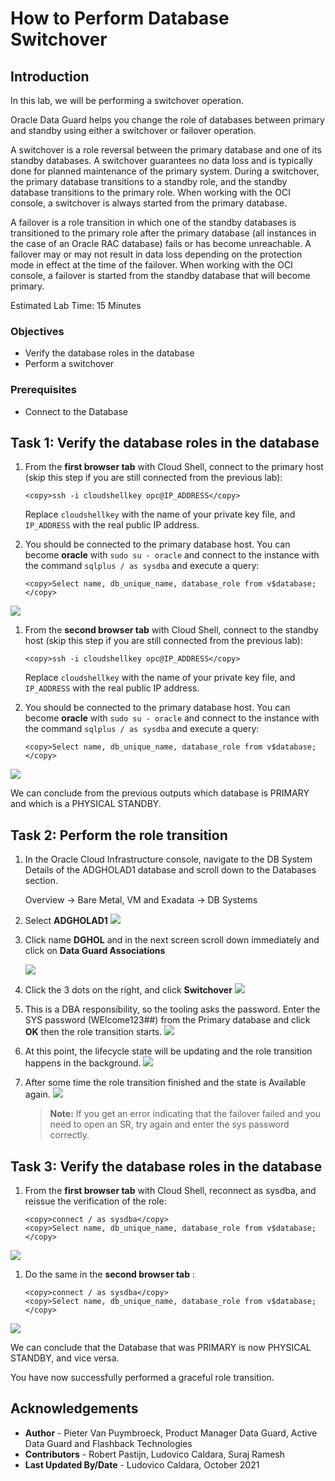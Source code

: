 # How to Perform Database Switchover

## Introduction
In this lab, we will be performing a switchover operation.

Oracle Data Guard helps you change the role of databases between primary and standby using either a switchover or failover operation.

A switchover is a role reversal between the primary database and one of its standby databases. A switchover guarantees no data loss and is typically done for planned maintenance of the primary system. During a switchover, the primary database transitions to a standby role, and the standby database transitions to the primary role.
When working with the OCI console, a switchover is always started from the primary database.

A failover is a role transition in which one of the standby databases is transitioned to the primary role after the primary database (all instances in the case of an Oracle RAC database) fails or has become unreachable.
A failover may or may not result in data loss depending on the protection mode in effect at the time of the failover.
When working with the OCI console, a failover is started from the standby database that will become primary.

Estimated Lab Time: 15 Minutes


### Objectives
- Verify the database roles in the database
- Perform a switchover

### Prerequisites
- Connect to the Database


## Task 1: Verify the database roles in the database

1. From the **first browser tab** with Cloud Shell, connect to the primary host (skip this step if you are still connected from the previous lab):
    ````
    <copy>ssh -i cloudshellkey opc@IP_ADDRESS</copy>
    ````
    Replace `cloudshellkey` with the name of your private key file, and `IP_ADDRESS` with the real public IP address.

2. You should be connected to the primary database host. You can become **oracle** with `sudo su - oracle` and connect to the instance with the command `sqlplus / as sysdba` and execute a query:

    ````
    <copy>Select name, db_unique_name, database_role from v$database;</copy>
    ````

  ![](../connect-db/images/connect-primary.png)

1. From the **second browser tab** with Cloud Shell, connect to the standby host (skip this step if you are still connected from the previous lab):
    ````
    <copy>ssh -i cloudshellkey opc@IP_ADDRESS</copy>
    ````
    Replace `cloudshellkey` with the name of your private key file, and `IP_ADDRESS` with the real public IP address.

2. You should be connected to the primary database host. You can become **oracle** with `sudo su - oracle` and connect to the instance with the command `sqlplus / as sysdba` and execute a query:

    ````
    <copy>Select name, db_unique_name, database_role from v$database;</copy>
    ````

  ![](../connect-db/images/connect-standby.png)

We can conclude from the previous outputs which database is PRIMARY and which is a PHYSICAL STANDBY.

## Task 2: Perform the role transition

1. In the Oracle Cloud Infrastructure console, navigate to the DB System Details of the ADGHOLAD1 database and scroll down to the Databases section.

    Overview
    -> Bare Metal, VM and Exadata
    -> DB Systems

2. Select **ADGHOLAD1**
    ![](./images/switchover-03.png)

3. Click name **DGHOL** and in the next screen scroll down immediately and click on **Data Guard Associations**

    ![](./images/switchover-04.png)

4. Click the 3 dots on the right, and click **Switchover**
    ![](./images/switchover-05.png)

5. This is a DBA responsibility, so the tooling asks the password. Enter the SYS password (WElcome123##) from the Primary database and click **OK** then the role transition starts.
    ![](./images/switchover-06.png)

6. At this point, the lifecycle state will be updating and the role transition happens in the background.
    ![](./images/switchover-07.png)

7. After some time the role transition finished and the state is Available again.
    ![](./images/switchover-08.png)

    > **Note:** If you get an error indicating that the failover failed and you need to open an SR, try again and enter the sys password correctly.

## Task 3: Verify the database roles in the database

1. From the **first browser tab** with Cloud Shell, reconnect as sysdba, and reissue the verification of the role:

    ````
    <copy>connect / as sysdba</copy>
    <copy>Select name, db_unique_name, database_role from v$database;</copy>
    ````
  ![](./images/new-standby.png)

1. Do the same in the **second browser tab** :
    ````
    <copy>connect / as sysdba</copy>
    <copy>Select name, db_unique_name, database_role from v$database;</copy>
    ````
  ![](./images/new-primary.png)

  We can conclude that the Database that was PRIMARY is now PHYSICAL STANDBY, and vice versa.

You have now successfully performed a graceful role transition.

## Acknowledgements

- **Author** - Pieter Van Puymbroeck, Product Manager Data Guard, Active Data Guard and Flashback Technologies
- **Contributors** - Robert Pastijn, Ludovico Caldara, Suraj Ramesh
- **Last Updated By/Date** -  Ludovico Caldara, October 2021
